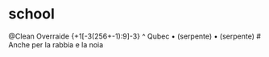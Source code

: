 # school
@Clean Overraide 
{+1[-3(256+-1):9]-3}
   ^  Qubec 
<secondo> • (serpente) • (serpente)
     # Anche per la rabbia e la noia
 
